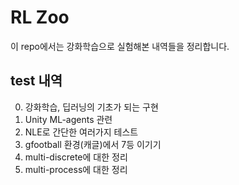 # RL Zoo

이 repo에서는 강화학습으로 실험해본 내역들을 정리합니다.  



## test 내역

0. 강화학습, 딥러닝의 기초가 되는 구현
1. Unity ML-agents 관련
2. NLE로 간단한 여러가지 테스트
3. gfootball 환경(캐글)에서 7등 이기기
4. multi-discrete에 대한 정리
5. multi-process에 대한 정리